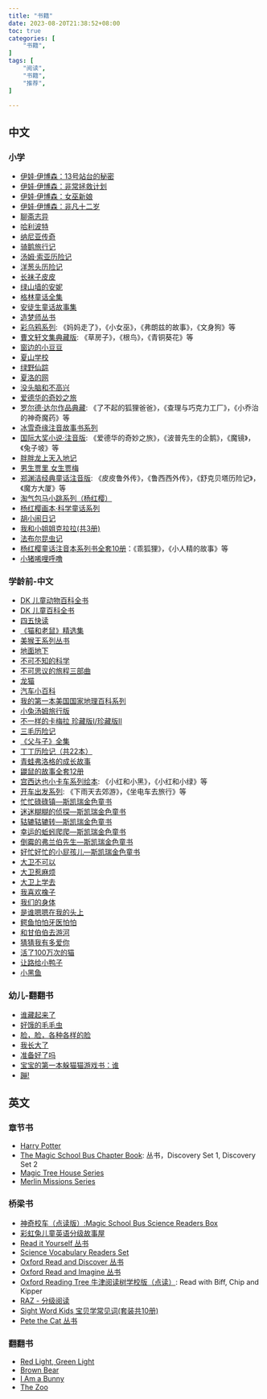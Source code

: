 ```yaml
---
title: "书籍"
date: 2023-08-20T21:38:52+08:00
toc: true
categories: [
    "书籍",
]
tags: [
    "阅读",
    "书籍",
    "推荐",
]

---
```


## 中文

### 小学

* [伊娃·伊博森：13号站台的秘密](https://book.douban.com/subject/35222092/)
* [伊娃·伊博森：非常拯救计划](https://book.douban.com/subject/35201862/)
* [伊娃·伊博森：女巫新娘](https://book.douban.com/subject/35218060/)
* [伊娃·伊博森：非凡十二岁](https://book.douban.com/subject/30281931/)
* [聊斋志异](https://book.douban.com/subject/36432848/)
* [哈利波特](https://book.douban.com/subject/35599647/)
* [纳尼亚传奇](https://book.douban.com/subject/25787839/)
* [骑鹅旅行记](https://book.douban.com/subject/30774157/)
* [汤姆·索亚历险记](https://book.douban.com/subject/2193881/)
* [洋葱头历险记](https://book.douban.com/subject/30203120/)
* [长袜子皮皮](https://book.douban.com/subject/4124283/)
* [绿山墙的安妮](https://book.douban.com/subject/1064841/)
* [格林童话全集](https://book.douban.com/subject/1043008/)
* [安徒生童话故事集](https://book.douban.com/subject/1046209/)
* [造梦师丛书](https://book.douban.com/subject/30869280/)
* [彩乌鸦系列](https://book.douban.com/series/989): 《妈妈走了》，《小女巫》，《弗朗兹的故事》，《文身狗》等 
* [曹文轩文集典藏版](https://book.douban.com/subject/30643253/): 《草房子》，《根鸟》，《青铜葵花》等
* [窗边的小豆豆](https://book.douban.com/subject/4758246/)
* [夏山学校](https://book.douban.com/subject/4758246/)
* [绿野仙踪](https://book.douban.com/subject/30167142/)
* [夏洛的网](https://book.douban.com/subject/1036274/)
* [没头脑和不高兴](https://book.douban.com/subject/10464301/)
* [爱德华的奇妙之旅](https://book.douban.com/subject/26927781/)
* [罗尔德·达尔作品典藏](https://book.douban.com/series/1629): 《了不起的狐狸爸爸》，《查理与巧克力工厂》，《小乔治的神奇魔药》等
* [冰雪奇缘注音故事书系列](https://book.douban.com/subject/34860133/)
* [国际大奖小说·注音版](https://book.douban.com/series/36066): 《爱德华的奇妙之旅》，《波普先生的企鹅》，《魔镜》，《兔子坡》等
* [胖胖龙上天入地记](https://book.douban.com/subject/1486250/)
* [男生贾里 女生贾梅](https://book.douban.com/subject/1064862/)
* [郑渊洁经典童话注音版](https://book.douban.com/subject/30702887/): 《皮皮鲁外传》，《鲁西西外传》，《舒克贝塔历险记》，《魔方大厦》等
* [淘气包马小跳系列（杨红樱）](https://book.douban.com/subject/4860554/)
* [杨红樱画本·科学童话系列](https://book.douban.com/subject/5907238/)
* [胡小闹日记](https://book.douban.com/subject/30371982/)
* [我和小姐姐克拉拉(共3册)](https://book.douban.com/subject/26843811/)
* [法布尔昆虫记](https://book.douban.com/subject/1447704/)
* [杨红樱童话注音本系列书全套10册](https://book.douban.com/subject/30156753/)：《乖狐狸》，《小人精的故事》等
* [小猪唏哩呼噜](https://book.douban.com/subject/1222704/)

### 学龄前-中文

* [DK 儿童动物百科全书](https://book.douban.com/subject/25972845/)
* [DK 儿童百科全书](https://book.douban.com/subject/4861188/)
* [四五快读](https://book.douban.com/series/30706)
* [《猫和老鼠》精选集](https://book.douban.com/subject/26948758/)
* [美猴王系列丛书](https://book.douban.com/subject/35701641/)
* [地面地下](https://book.douban.com/subject/26868556/)
* [不可不知的科学](https://book.douban.com/subject/27084480/)
* [不可思议的旅程三部曲](https://book.douban.com/series/35186)
* [龙猫](https://book.douban.com/subject/25972845/)
* [汽车小百科](https://book.douban.com/subject/35451564/)
* [我的第一本美国国家地理百科系列](https://book.douban.com/series/11171)
* [小兔汤姆旅行版](https://book.douban.com/subject/26866198/)
* [不一样的卡梅拉 珍藏版Ⅰ/珍藏版ⅠⅠ](https://book.douban.com/subject/4077607/)
* [三毛历险记]()
* [《父与子》全集](https://book.douban.com/subject/1427538/)
* [丁丁历险记（共22本）](https://book.douban.com/subject/1540211/)
* [青蛙弗洛格的成长故事](https://book.douban.com/subject/4943558/)
* [鼹鼠的故事全套12册](https://book.douban.com/subject/11517151/)
* [宫西达也小卡车系列绘本](https://book.douban.com/subject/30189070/): 《小红和小黑》，《小红和小绿》等
* [开车出发系列](https://book.douban.com/series/39247): 《下雨天去郊游》，《坐电车去旅行》等
* [忙忙碌碌镇—斯凯瑞金色童书](https://book.douban.com/subject/2119272/)
* [迷迷糊糊的侦探—斯凯瑞金色童书](https://book.douban.com/subject/4091882/)
* [轱辘轱辘转—斯凯瑞金色童书](https://book.douban.com/subject/2119381/)
* [幸运的蚯蚓爬爬—斯凯瑞金色童书](https://book.douban.com/subject/27186146/)
* [倒霉的弗兰伯先生—斯凯瑞金色童书](https://book.douban.com/subject/27198220/)
* [好忙好忙的小屁孩儿—斯凯瑞金色童书](https://book.douban.com/subject/27186138/)
* [大卫不可以](https://book.douban.com/subject/2117871/)
* [大卫惹麻烦](https://book.douban.com/subject/3621921/)
* [大卫上学去](https://book.douban.com/subject/3283582/)
* [我喜欢橡子](https://book.douban.com/subject/26947312/)
* [我们的身体](https://book.douban.com/subject/10831090/)
* [是谁嗯嗯在我的头上](https://book.douban.com/subject/2120339/)
* [鳄鱼怕怕牙医怕怕](https://book.douban.com/subject/1448645/)
* [和甘伯伯去游河](https://book.douban.com/subject/3224618/)
* [猜猜我有多爱你](https://book.douban.com/subject/1433640/)
* [活了100万次的猫](https://book.douban.com/subject/1257365/)
* [让路给小鸭子](https://book.douban.com/subject/4134396/)
* [小黑鱼](https://book.douban.com/subject/2340058/)

### 幼儿-翻翻书

* [谁藏起来了](https://book.douban.com/subject/1685958/)
* [好饿的毛毛虫](https://book.douban.com/subject/3106707/)
* [脸，脸，各种各样的脸](https://book.douban.com/subject/3197664/)
* [我长大了](https://book.douban.com/subject/26288221/)
* [准备好了吗](https://book.douban.com/subject/26288224/)
* [宝宝的第一本躲猫猫游戏书：谁](https://book.douban.com/subject/19995749/)
* [蹦!](https://book.douban.com/subject/3299715/)



## 英文

### 章节书

* [Harry Potter](https://book.douban.com/subject/1949400/)
* [The Magic School Bus Chapter Book](https://book.douban.com/subject/2071238/): 丛书，Discovery Set 1, Discovery Set 2
* [Magic Tree House Series](https://book.douban.com/subject/19338977/)
* [Merlin Missions Series](https://book.douban.com/subject/2712904/)

### 桥梁书

* [神奇校车（点读版）:Magic School Bus Science Readers Box](https://book.douban.com/subject/35133924/)
* [彩虹兔儿童英语分级故事屋](https://book.douban.com/subject/34988318/)
* [Read it Yourself 丛书](https://book.douban.com/subject/3429700/)
* [Science Vocabulary Readers Set](https://book.douban.com/subject/2739492/)
* [Oxford Read and Discover 丛书](https://book.douban.com/subject/24750188/)
* [Oxford Read and Imagine 丛书](https://book.douban.com/subject/33317095/)
* [Oxford Reading Tree 牛津阅读树学校版（点读）](https://book.douban.com/subject/35140530/): Read with Biff, Chip and Kipper
* [RAZ - 分级阅读](https://book.douban.com/subject/30738542/)
* [Sight Word Kids 宝贝学常见词(套装共10册)](https://book.douban.com/subject/26974322/)
* [Pete the Cat 丛书](https://book.douban.com/series/48854)

### 翻翻书

* [Red Light, Green Light](https://book.douban.com/subject/26902401/)
* [Brown Bear](https://book.douban.com/subject/1840280/)
* [I Am a Bunny](https://book.douban.com/subject/2364161/)
* [The Zoo](https://book.douban.com/subject/4433632/)
